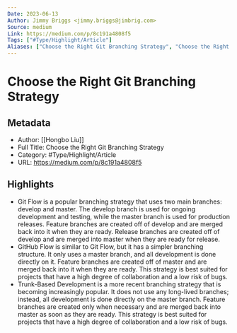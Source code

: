 ```yaml
---
Date: 2023-06-13
Author: Jimmy Briggs <jimmy.briggs@jimbrig.com>
Source: medium
Link: https://medium.com/p/8c191a4808f5
Tags: ["#Type/Highlight/Article"]
Aliases: ["Choose the Right Git Branching Strategy", "Choose the Right Git Branching Strategy"]
---
```

# Choose the Right Git Branching Strategy

## Metadata
- Author: [[Hongbo Liu]]
- Full Title: Choose the Right Git Branching Strategy
- Category: #Type/Highlight/Article
- URL: https://medium.com/p/8c191a4808f5

## Highlights
- Git Flow is a popular branching strategy that uses two main branches: develop and master. The develop branch is used for ongoing development and testing, while the master branch is used for production releases. Feature branches are created off of develop and are merged back into it when they are ready. Release branches are created off of develop and are merged into master when they are ready for release.
- GitHub Flow is similar to Git Flow, but it has a simpler branching structure. It only uses a master branch, and all development is done directly on it. Feature branches are created off of master and are merged back into it when they are ready. This strategy is best suited for projects that have a high degree of collaboration and a low risk of bugs.
- Trunk-Based Development is a more recent branching strategy that is becoming increasingly popular. It does not use any long-lived branches; instead, all development is done directly on the master branch. Feature branches are created only when necessary and are merged back into master as soon as they are ready. This strategy is best suited for projects that have a high degree of collaboration and a low risk of bugs.
